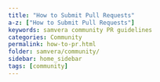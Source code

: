 ```yaml
---
title: "How to Submit Pull Requests"
a-z: ["How to Submit Pull Requests"]
keywords: samvera community PR guidelines
categories: Community
permalink: how-to-pr.html
folder: samvera/community/
sidebar: home_sidebar
tags: [community]
---
```

